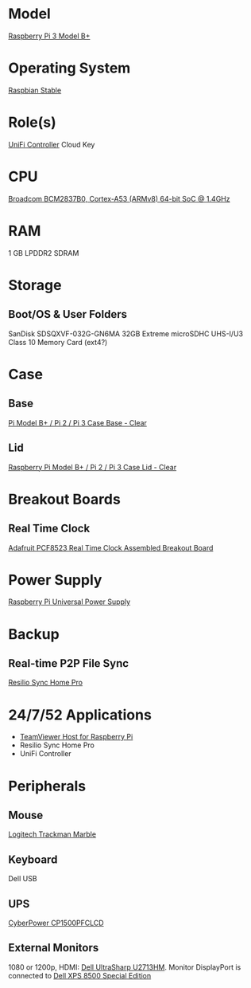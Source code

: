 # Model

[Raspberry Pi 3 Model B+](https://www.raspberrypi.org/products/raspberry-pi-3-model-b-plus/)

# Operating System

[Raspbian Stable](https://www.raspberrypi.org/downloads/raspbian/)

# Role(s)

[UniFi Controller](https://www.ui.com/software/) Cloud Key

# CPU

[Broadcom BCM2837B0, Cortex-A53 (ARMv8) 64-bit SoC @ 1.4GHz](https://www.raspberrypi.org/documentation/hardware/raspberrypi/bcm2837b0/README.md)

# RAM

1 GB LPDDR2 SDRAM

# Storage

## Boot/OS & User Folders

SanDisk SDSQXVF-032G-GN6MA 32GB Extreme microSDHC UHS-I/U3 Class 10 Memory Card (ext4?)

# Case

## Base

[Pi Model B+ / Pi 2 / Pi 3 Case Base - Clear](https://www.adafruit.com/product/2253)

## Lid

[Raspberry Pi Model B+ / Pi 2 / Pi 3 Case Lid - Clear](https://www.adafruit.com/product/2257)

# Breakout Boards

## Real Time Clock

[Adafruit PCF8523 Real Time Clock Assembled Breakout Board](https://www.adafruit.com/product/3295)

# Power Supply

[Raspberry Pi Universal Power Supply](https://www.raspberrypi.org/products/raspberry-pi-universal-power-supply/)

# Backup

## Real-time P2P File Sync

[Resilio Sync Home Pro](https://www.resilio.com/individuals/)

# 24/7/52 Applications

* [TeamViewer Host for Raspberry Pi](https://www.teamviewer.com/en-us/download/linux/)
* Resilio Sync Home Pro
* UniFi Controller

# Peripherals

## Mouse 

[Logitech Trackman Marble](https://www.logitech.com/en-us/product/trackman-marble-business)

## Keyboard

Dell USB

## UPS

[CyberPower CP1500PFCLCD](https://www.cyberpowersystems.com/product/ups/cp1500pfclcd/)

## External Monitors

1080 or 1200p, HDMI: [Dell UltraSharp U2713HM](https://www.dell.com/support/home/us/en/04/product-support/product/dell-u2713hm/docs). Monitor DisplayPort is connected to [Dell XPS 8500 Special Edition](https://github.com/jdrch/Hardware/blob/master/Dell%20XPS%208500%20Special%20Edition.md)
